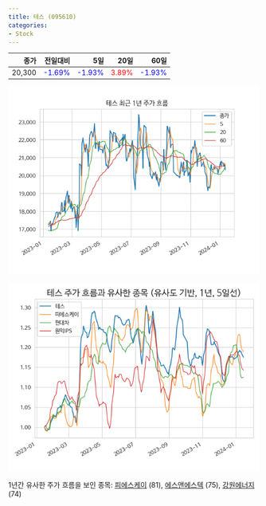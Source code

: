 ```yaml
---
title: 테스 (095610)
categories:
- Stock
---
```


|종가|전일대비|5일|20일|60일|
|---:|-------:|--:|---:|---:|
|20,300|<span style="color: blue">-1.69%</span>|<span style="color: blue">-1.93%</span>|<span style="color: red">3.89%</span>|<span style="color: blue">-1.93%</span>|


<!-- more -->

![095610](/assets/images/stock/095610.png)

![095610](/assets/images/stock/095610_sim.png)

1년간 유사한 주가 흐름을 보인 종목:
[피에스케이](/stock/319660/) (81),
[에스앤에스텍](/stock/101490/) (75),
[강원에너지](/stock/114190/) (74)